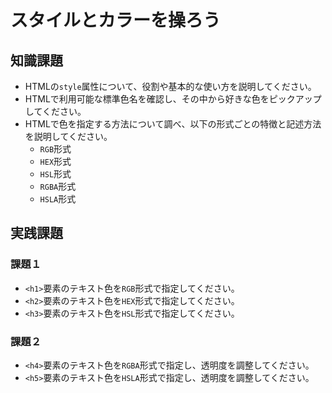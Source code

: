 # スタイルとカラーを操ろう

## 知識課題

- HTMLの`style`属性について、役割や基本的な使い方を説明してください。
- HTMLで利用可能な標準色名を確認し、その中から好きな色をピックアップしてください。
- HTMLで色を指定する方法について調べ、以下の形式ごとの特徴と記述方法を説明してください。
  - `RGB`形式
  - `HEX`形式
  - `HSL`形式
  - `RGBA`形式
  - `HSLA`形式

## 実践課題

### 課題１

- `<h1>`要素のテキスト色を`RGB`形式で指定してください。
- `<h2>`要素のテキスト色を`HEX`形式で指定してください。
- `<h3>`要素のテキスト色を`HSL`形式で指定してください。

### 課題２

- `<h4>`要素のテキスト色を`RGBA`形式で指定し、透明度を調整してください。
- `<h5>`要素のテキスト色を`HSLA`形式で指定し、透明度を調整してください。
